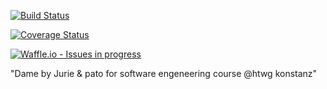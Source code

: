 [![Build Status](https://travis-ci.org/mindray87/Dame-by-JuRie-und-Pato.svg?branch=master)](https://travis-ci.org/mindray87/Dame-by-JuRie-und-Pato)

[![Coverage Status](https://coveralls.io/repos/github/mindray87/Dame-by-JuRie-und-Pato/badge.svg?branch=master)](https://coveralls.io/github/mindray87/Dame-by-JuRie-und-Pato?branch=master)

[![Waffle.io - Issues in progress](https://badge.waffle.io/mindray87/Dame-by-JuRie-und-Pato.png?label=in%20progress&title=In%20Progress)](http://waffle.io/mindray87/Dame-by-JuRie-und-Pato)

"Dame by Jurie & pato for software engeneering course @htwg konstanz" 
